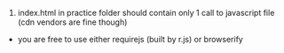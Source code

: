 1. index.html in practice folder should contain only 1 call to javascript file (cdn vendors are fine though)
  - you are free to use either requirejs (built by r.js) or browserify
